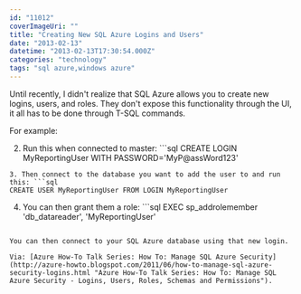 ```yaml
---
id: "11012"
coverImageUri: ""
title: "Creating New SQL Azure Logins and Users"
date: "2013-02-13"
datetime: "2013-02-13T17:30:54.000Z"
categories: "technology"
tags: "sql azure,windows azure"
---
```


Until recently, I didn't realize that SQL Azure allows you to create new logins, users, and roles. They don't expose this functionality through the UI, it all has to be done through T-SQL commands.

For example:

2. Run this when connected to master: ```sql
CREATE LOGIN MyReportingUser WITH PASSWORD='MyP@assWord123'
```
3. Then connect to the database you want to add the user to and run this: ```sql
CREATE USER MyReportingUser FROM LOGIN MyReportingUser
```
4. You can then grant them a role: ```sql
EXEC sp\_addrolemember 'db\_datareader', 'MyReportingUser'
```

You can then connect to your SQL Azure database using that new login.

Via: [Azure How-To Talk Series: How To: Manage SQL Azure Security](http://azure-howto.blogspot.com/2011/06/how-to-manage-sql-azure-security-logins.html "Azure How-To Talk Series: How To: Manage SQL Azure Security - Logins, Users, Roles, Schemas and Permissions").
